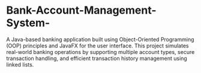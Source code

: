 # Bank-Account-Management-System-
A Java-based banking application built using Object-Oriented Programming (OOP) principles and JavaFX for the user interface. This project simulates real-world banking operations by supporting multiple account types, secure transaction handling, and efficient transaction history management using linked lists.
